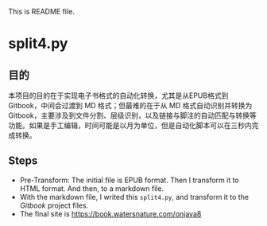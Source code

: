 This is README file.


# split4.py

## 目的

本项目的目的在于实现电子书格式的自动化转换，尤其是从EPUB格式到 Gitbook，中间会过渡到 MD 格式；但最难的在于从 MD 格式自动识别并转换为 Gitbook，主要涉及到文件分割、层级识别，以及链接与脚注的自动匹配与转换等功能。如果是手工编辑，时间可能是以月为单位，但是自动化脚本可以在三秒内完成转换。

## Steps

* Pre-Transform: The initial file is EPUB format. Then I transform it to HTML format. And then, to a markdown file.
* With the markdown file, I writed this `split4.py`, and transform it to the *Gitbook* project files.
* The final site is https://book.watersnature.com/onjava8

